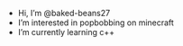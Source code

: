 -  Hi, I’m @baked-beans27
- I’m interested in popbobbing on minecraft
-  I’m currently learning c++
